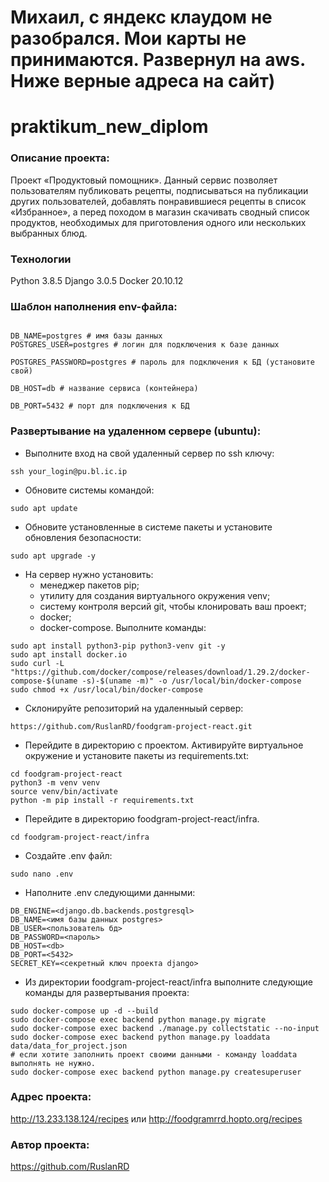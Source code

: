 # Михаил, с яндекс клаудом не разобрался. Мои карты не принимаются. Развернул на aws. Ниже верные адреса на сайт)
# praktikum_new_diplom
### Описание проекта:
Проект «Продуктовый помощник». Данный сервис позволяет пользователям публиковать рецепты, подписываться на публикации других пользователей, добавлять понравившиеся рецепты в список «Избранное», а перед походом в магазин скачивать сводный список продуктов, необходимых для приготовления одного или нескольких выбранных блюд.
### Технологии
Python 3.8.5
Django 3.0.5
Docker 20.10.12
### Шаблон наполнения env-файла:
```DB_ENGINE=django.db.backends.postgresql # указываем, что работаем с postgresql
```
```
DB_NAME=postgres # имя базы данных
POSTGRES_USER=postgres # логин для подключения к базе данных
```
```
POSTGRES_PASSWORD=postgres # пароль для подключения к БД (установите свой)
```
```
DB_HOST=db # название сервиса (контейнера)
```
```
DB_PORT=5432 # порт для подключения к БД
```
### Развертывание на удаленном сервере (ubuntu):
* Выполните вход на свой удаленный сервер по ssh ключу:
```
ssh your_login@pu.bl.ic.ip
```
* Обновите системы командой:
```
sudo apt update
```
* Обновите установленные в системе пакеты и установите обновления безопасности:
```
sudo apt upgrade -y
```
* На сервер нужно установить:
  * менеджер пакетов pip;
  * утилиту для создания виртуального окружения venv;
  * систему контроля версий git, чтобы клонировать ваш проект;
  * docker;
  * docker-compose.
  Выполните команды:
```
sudo apt install python3-pip python3-venv git -y
sudo apt install docker.io
sudo curl -L "https://github.com/docker/compose/releases/download/1.29.2/docker-compose-$(uname -s)-$(uname -m)" -o /usr/local/bin/docker-compose
sudo chmod +x /usr/local/bin/docker-compose
```
* Склонируйте репозиторий на удаленныый сервер:
```
https://github.com/RuslanRD/foodgram-project-react.git
```
* Перейдите в директорию с проектом. Активируйте виртуальное окружение и установите пакеты из requirements.txt:
```
cd foodgram-project-react
python3 -m venv venv
source venv/bin/activate
python -m pip install -r requirements.txt
```
* Перейдите в директорию foodgram-project-react/infra. 
```
cd foodgram-project-react/infra 
```
* Cоздайте .env файл:
```
sudo nano .env
```
* Наполните .env следующими данными:
```
DB_ENGINE=<django.db.backends.postgresql>
DB_NAME=<имя базы данных postgres>
DB_USER=<пользователь бд>
DB_PASSWORD=<пароль>
DB_HOST=<db>
DB_PORT=<5432>
SECRET_KEY=<секретный ключ проекта django>
```
* Из директории foodgram-project-react/infra выполните следующие команды для развертывания проекта:
```
sudo docker-compose up -d --build
sudo docker-compose exec backend python manage.py migrate
sudo docker-compose exec backend ./manage.py collectstatic --no-input
sudo docker-compose exec backend python manage.py loaddata data/data_for_project.json
# если хотите заполнить проект своими данными - команду loaddata выполнять не нужно.
sudo docker-compose exec backend python manage.py createsuperuser
```
### Адрес проекта:
http://13.233.138.124/recipes или
http://foodgramrrd.hopto.org/recipes
### Автор проекта:
https://github.com/RuslanRD